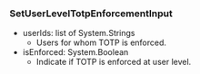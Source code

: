 ### SetUserLevelTotpEnforcementInput
- userIds: list of System.Strings
  - Users for whom TOTP is enforced.
- isEnforced: System.Boolean
  - Indicate if TOTP is enforced at user level.
